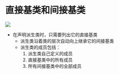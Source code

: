 # 直接基类和间接基类
![](https://i.imgur.com/CPoUOcv.png)
- 在声明派生类时，只需要列出它的直接基类
	- 派生类沿着类的层次自动向上继承它的间接基类
	- 派生类的成员包括：
		1. 派生类自己定义的成员
		2. 直接基类中的所有成员
		3. 所有间接基类中的全部成员